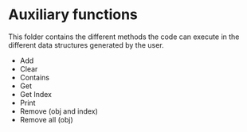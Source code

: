 # Auxiliary functions
This folder contains the different methods the code can execute in the different data structures generated by the user.
 - Add
 - Clear
 - Contains
 - Get
 - Get Index
 - Print
 - Remove (obj and index)
 - Remove all (obj)
